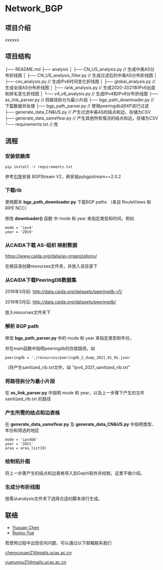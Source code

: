 # Network_BGP

## 项目介绍

xxxxxx



## 项目结构

├── README.md
├── analysis
│  ├── CN_US_analysis.py  // 生成中美AS分布折线图
│  ├── CN_US_analysis_filter.py  // 生成过滤后的中美AS分布折线图
│  ├── csv_analysis.py  // 生成IPv6时间变化折线图
│  ├── global_analysis.py  // 生成全球AS分布折线图
│  ├── rank_analysis.py  // 生成2020-2021年IPv6出度和排名变化折线图
│  └── v4_v6_analysis.py  // 生成IPv4和IPv6分布折线图
├── as_link_parser.py  // 将路径拆分为最小片段
├── bgp_path_downloader.py  // 下载数据并处理
├── bgp_path_parser.py  // 使用peeringdb对IXP进行过滤
├── generate_data_CN&US.py  // 产生过滤中美AS的结点和边，存储为CSV
├── generate_data_sameYear.py  // 产生其他所有情况的结点和边，存储为CSV
└── requirements.txt  // 库



## 流程

### 安装依赖库

```
pip install -r requirements.txt
```

参考[引导](https://bgpstream.caida.org/download)安装 BGPStream V2，再安装pybgpstream==2.0.2



### 下载rib

使用脚本 **bgp_path_downloader.py** 下载BGP paths （来自 RouteViews 和 RIPE NCC）

修改 **downloader()** 函数 中 mode 和 year 来指定类型和时间，例如

```
mode = 'ipv4'
year = '2019'
```



### 从CAIDA下载 AS-组织 映射数据

https://www.caida.org/data/as-organizations/

在根目录创建resourses文件夹，并放入该目录下



### 从CAIDA下载PeeringDB数据集

2016年3月前: http://data.caida.org/datasets/peeringdb-v1/

2016年3月后: http://data.caida.org/datasets/peeringdb/

放入resourses文件夹下



### 解析 BGP path

修改 **bgp_path_parser.py** 中的 mode 和 year 来指定类型和年份。

并在main函数中指明peeringdb的存放路径，如

```
peeringdb = './resources/peeringdb_2_dump_2021_01_01.json'
```

（将产生sanitized_rib.txt文件，如 "ipv4_2021_sanitized_rib.txt"



### 将路径拆分为最小片段

在 **as_link_parser.py** 中指明 mode 和 year，以及上一步骤下产生的文件 sanitized_rib.txt 的路径



### 产生所需的结点和边表格

在 **generate_data_sameYear.py** 及 **generate_data_CN&US.py** 中指明类型、年份和筛选的地区

```
mode = 'ipv4&6'
year = '2021'
area = area_list[0]
```



### 绘制拓扑图

将上一步骤产生的结点和边表格导入到Gephi软件并绘制，这里不做介绍。



### 生成分布折线图

按需从analysis文件夹下选择合适的脚本进行生成。





## 联络

- [Yuxuan Chen](https://github.com/chenyxuan)
- [Runpu Yue](https://github.com/Lenvia)

若使用过程中出现任何问题，可以通过以下邮箱联系我们

chenyuxuan21@mails.ucas.ac.cn

yuerunpu21@mails.ucas.ac.cn

